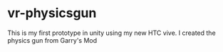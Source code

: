 # vr-physicsgun
This is my first prototype in unity using my new HTC vive. I created the physics gun from Garry's Mod

